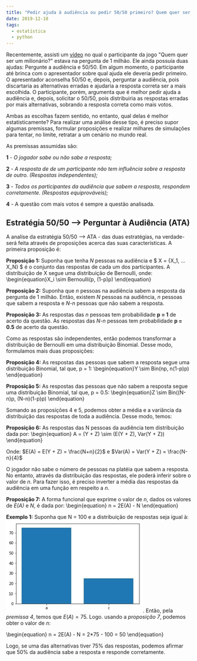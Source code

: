 ```yaml
---
title: "Pedir ajuda à audiência ou pedir 50/50 primeiro? Quem quer ser um milionario... estatisticamente"
date: 2019-12-18
tags:
  - estatística
  - python
---
```

Recentemente, assisti um [vídeo](https://www.youtube.com/watch?v=B7l0eSQO9dM) no qual o participante da jogo "Quem quer ser um milionário?" estava na pergunta de 1 milhão. Ele ainda possuía duas ajudas: Pergunte a audiência e 50/50. Em algum momento, o participante até brinca com o apresentador sobre qual ajuda ele deveria pedir primeiro. O apresentador aconselha 50/50 e, depois, perguntar a audiência, pois discartaria as alternativas erradas e ajudaria a resposta correta ser a mais escolhida. O participante, porém, argumenta que é melhor pedir ajuda a audiência e, depois, solicitar o 50/50, pois distribuiria as respostas erradas por mais alternativas, sobrando a resposta correta como mais votos.

Ambas as escolhas fazem sentido, no entanto, qual delas é melhor estatisticamente? Para realizar uma análise desse tipo, é preciso 
supor algumas premissas, formular proposições e realizar milhares de simulações para tentar, no limite, retratar a um cenário no mundo real.

As premissas assumidas são:

**1** - *O jogador sabe ou não sabe a resposta;*

**2** - *A resposta de de um participante não tem influência sobre a resposta de outro. (Respostas independentes);*

**3** - *Todos os participantes da audiência que sabem a resposta, respondem corretamente. (Respostas equiprováveis);*

**4** - A questão com mais votos é sempre a questão analisada.

## Estratégia 50/50 --> Perguntar à Audiência (ATA)
A analíse da estratégia 50/50 --> ATA - das duas estratégias, na verdade- será feita através de proposições acerca das suas características. A primeira proposição é:

**Proposição 1:** Suponha que tenha *N* pessoas na audiência e $ X = {X_1, ... X_N} $ é o conjunto das respostas de cada um dos participantes. A distribuição de X segue uma distribuição de Bernoulli, onde:
\begin{equation}X_i \sim Bernoulli(p, (1-p)p) \end{equation}

**Proposição 2:** Suponha que *n* pessoas na audiência sabem a resposta da pergunta de 1 milhão. Então, existem *N* pessoas na
audiência, *n* pessoas que sabem a resposta e *N-n* pessoas que não sabem a resposta.

**Proposição 3:** As respostas das *n* pessoas tem probabilidade **p = 1** de acerto da questão. As respostas das *N-n* pessoas tem probabilidade **p = 0.5** de acerto da questão.

Como as respostas são independentes, então podemos transformar a distribuição de Bernoulli em uma distribuição Binomial. Desse modo, formulamos mais duas proposições:

**Proposição 4:** As respostas das pessoas que sabem a resposta segue uma distribuição Binomial, tal que, p = 1:
\begin{equation}Y \sim Bin(np, n(1-p)p) \end{equation}

**Proposição 5:** As respostas das pessoas que não sabem a resposta segue uma distribuição Binomial, tal que, p = 0.5:
\begin{equation}Z \sim Bin((N-n)p, (N-n)(1-p)p) \end{equation}

Somando as proposições 4 e 5, podemos obter a média e a variância da distribuição das respostas de toda a audiência. Desse modo, temos:

**Proposição 6:** As respostas das N pessoas da audiência tem distribuição dada por:
\begin{equation} A = (Y + Z) \sim (E(Y + Z), Var(Y + Z)) \end{equation}

Onde: $E(A) = E(Y + Z) = \frac{N+n}{2}$ e $Var(A) = Var(Y + Z) = \frac{N-n}{4}$

 O jogador não sabe o número de pessoas na platéia que sabem a resposta. No entanto, através da distribuição das respostas, ele poderá inferir sobre o valor de *n*. Para fazer isso, é preciso inverter a média das respostas da audiência em uma função em respeito a *n*.
 
 **Proposição 7:** A forma funcional que exprime o valor de *n*, dados os valores de *E(A)* e *N*, é dada por:
 \begin{equation} n = 2E(A) - N \end{equation}
 
 **Exemplo 1:** Suponha que N = 100 e a distribuição de respostas seja igual à: ![Respostas](images/grafs2.jpg). Então, pela *premissa 4*, temos que $E(A) = 75$. Logo. usando a *proposição 7*, podemos obter o valor de *n*:
 
 \begin{equation}
 n = 2E(A) - N = 2*75 - 100 = 50
 \end{equation}
 
 Logo, se uma das alternativas tiver 75% das respostas, podemos afirmar que 50% da audiência sabe a resposta e responde corretamente.
 

